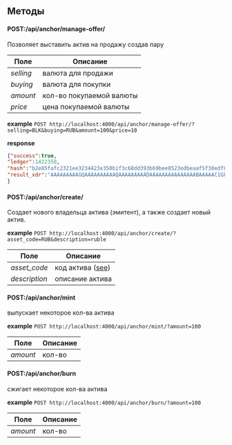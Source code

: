 ## Методы

#### POST:/api/anchor/manage-offer/
Позволяет выставить актив на продажу создав пару

Поле | Описание
--- | ---
_selling_| валюта для продажи
_buying_| валюта для покупки
_amount_| кол-во покупаемой валюты
_price_| цена покупаемой валюты

**example** `POST http://localhost:4000/api/anchor/manage-offer/?selling=BLK&buying=RUB&amount=100&price=10`

**response**
```json
{"success":true,
"ledger":1422358,
"hash":"b2e85fafc2321ee3234423e350b1f3c68dd393b69bee8523edbeaaf5f30edf88",
"result_xdr":"AAAAAAAAAGQAAAAAAAAAAQAAAAAAAAADAAAAAAAAAAAAAAABAAAAAC1GkU0hmrSVvBgreenkW/LBZ9g3VsL6+PHoOG1iBd6RAAAAAAAd2SsAAAABQkxLAAAAAAAxcZ7GYk9tpZSfeAWZgYZ2mamz3MvjWuI4l0CHi06ufgAAAAFSVUIAAAAAADz4vy52GQYNr05Bz00xoS55ohoZN3o9nc3wf4ap2fIuAAAAADuaygAAAAAKAAAAAQAAAAAAAAAAAAAAAA=="
}
```

#### POST:/api/anchor/create/
Создает нового владельца актива (эмитент), а также создает новый актив.

**example** `POST http://localhost:4000/api/anchor/create/?asset_code=RUB&description=ruble`

Поле | Описание
--- | ---
_asset_code_| код актива ([see](https://www.stellar.org/developers/guides/concepts/assets.html))
_description_| описание актива


#### POST:/api/anchor/mint
выпускает некоторое кол-ва актива

**example** `POST http://localhost:4000/api/anchor/mint/?amount=100`

Поле | Описание
--- | ---
_amount_| кол-во


#### POST:/api/anchor/burn
сжигает некоторое кол-ва актива

**example** `POST http://localhost:4000/api/anchor/burn/?amount=100`

Поле | Описание
--- | ---
_amount_| кол-во